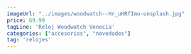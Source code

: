 ```yaml
---
imageUrl: "../images/woodwatch--Hr_uHRfImo-unsplash.jpg"
price: 69.99
tagLine: 'Reloj Woodwatch Venecia'
categories: ["accesorios", "novedades"]
tag: 'relojes'
---
```

